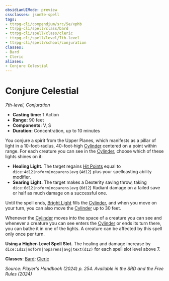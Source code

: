 ```yaml
---
obsidianUIMode: preview
cssclasses: json5e-spell
tags:
- ttrpg-cli/compendium/src/5e/xphb
- ttrpg-cli/spell/class/bard
- ttrpg-cli/spell/class/cleric
- ttrpg-cli/spell/level/7th-level
- ttrpg-cli/spell/school/conjuration
classes:
- Bard
- Cleric
aliases:
- Conjure Celestial
---
```

# Conjure Celestial
*7th-level, Conjuration*  


- **Casting time:** 1 Action
- **Range:** 90 feet
- **Components:** V, S
- **Duration:** Concentration, up to 10 minutes

You conjure a spirit from the Upper Planes, which manifests as a pillar of light in a 10-foot-radius, 40-foot-high [Cylinder](Інструменти%20ДМ/CLI/rules/variant-rules/cylinder-area-of-effect-xphb.md) centered on a point within range. For each creature you can see in the [Cylinder](Інструменти%20ДМ/CLI/rules/variant-rules/cylinder-area-of-effect-xphb.md), choose which of these lights shines on it:

- **Healing Light.** The target regains [Hit Points](Інструменти%20ДМ/CLI/rules/variant-rules/hit-points-xphb.md) equal to `dice:4d12|noform|noparens|avg` (`4d12`) plus your spellcasting ability modifier.  
- **Searing Light.** The target makes a Dexterity saving throw, taking `dice:6d12|noform|noparens|avg` (`6d12`) Radiant damage on a failed save or half as much damage on a successful one.  

Until the spell ends, [Bright Light](Інструменти%20ДМ/CLI/rules/variant-rules/bright-light-xphb.md) fills the [Cylinder](Інструменти%20ДМ/CLI/rules/variant-rules/cylinder-area-of-effect-xphb.md), and when you move on your turn, you can also move the [Cylinder](Інструменти%20ДМ/CLI/rules/variant-rules/cylinder-area-of-effect-xphb.md) up to 30 feet.

Whenever the [Cylinder](Інструменти%20ДМ/CLI/rules/variant-rules/cylinder-area-of-effect-xphb.md) moves into the space of a creature you can see and whenever a creature you can see enters the [Cylinder](Інструменти%20ДМ/CLI/rules/variant-rules/cylinder-area-of-effect-xphb.md) or ends its turn there, you can bathe it in one of the lights. A creature can be affected by this spell only once per turn.

**Using a Higher-Level Spell Slot.** The healing and damage increase by `dice:1d12|noform|noparens|avg|text(d12)` for each spell slot level above 7.

**Classes**: [Bard](Інструменти%20ДМ/CLI/lists/list-spells-classes-bard.md); [Cleric](Інструменти%20ДМ/CLI/lists/list-spells-classes-cleric.md)

*Source: Player's Handbook (2024) p. 254. Available in the <span title='Systems Reference Document (5.2)'>SRD</span> and the Free Rules (2024)*